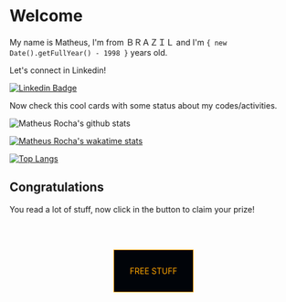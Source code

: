 # Welcome

My name is Matheus, I'm from ＢＲＡＺＩＬ and I'm `{ new Date().getFullYear() - 1998 }`
years old.

Let's connect in Linkedin!

[![Linkedin Badge](https://img.shields.io/badge/-LinkedIn-blue?style=for-the-badge&logo=Linkedin&logoColor=white&link=https://bit.ly/3p2tayB)](https://bit.ly/3p2tayB)

Now check this cool cards with some status about my codes/activities.

![Matheus Rocha's github stats](https://github-readme-stats.vercel.app/api?username=mrocha98&theme=great-gatsby&count_private=true&show_icons=true)

[![Matheus Rocha's wakatime stats](https://github-readme-stats.vercel.app/api/wakatime?username=mrocha98&theme=great-gatsby)](https://github.com/anuraghazra/github-readme-stats)

[![Top Langs](https://github-readme-stats.vercel.app/api/top-langs/?username=mrocha98&theme=great-gatsby&layout=compact&langs_count=10)](https://github.com/mrocha98/github-readme-stats)

## Congratulations

You read a lot of stuff, now click in the button to claim your prize!

<div class="link-container">
  <a class="link-button" href="https://bit.ly/37lHPPa" taget="_blank">
    FREE STUFF
  </a>
</div>

<style>
  .link-container {
    text-align: center;
    padding: 3rem;
  }

  .link-button {
    appearance: button;

    background-color: #010409;
    border: 1px solid #ffa500;
    color: #ffa500;

    text-decoration: none;

    padding: 1.75rem;

    opacity: 1;
    transition: opacity 200ms;
  }

  .link-button:hover, .link-button:active {
    opacity: 0.65;
  }
</style>
